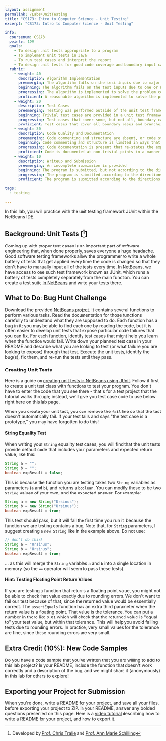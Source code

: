```yaml
---
layout: assignment
permalink: /Labs/UnitTesting
title: "CS173: Intro to Computer Science - Unit Testing"
excerpt: "CS173: Intro to Computer Science - Unit Testing"

info:
  coursenum: CS173
  points: 100
  goals:
    - To design unit tests appropriate to a program
    - To implement unit tests in Java
    - To run test cases and interpret the report
    - To design unit tests for good code coverage and boundary input cases
  rubric:
    - weight: 40
      description: Algorithm Implementation
      preemerging: The algorithm fails on the test inputs due to major issues, or the program fails to compile and/or run
      beginning: The algorithm fails on the test inputs due to one or more minor issues
      progressing: The algorithm is implemented to solve the problem correctly according to given test inputs, but would fail if executed in a general case due to a minor issue or omission in the algorithm design or implementation
      proficient: A reasonable algorithm is implemented to solve the problem which correctly solves the problem according to the given test inputs, and would be reasonably expected to solve the problem in the general case
    - weight: 20
      description: Test Cases
      preemerging: Testing was performed outside of the unit test framework, or not performed at all
      beginning: Trivial test cases are provided in a unit test framework
      progressing: Test cases that cover some, but not all, boundary cases and branches of the program are provided
      proficient: Test cases that cover all boundary cases and branches of the program are provided
    - weight: 30
      description: Code Quality and Documentation
      preemerging: Code commenting and structure are absent, or code structure departs significantly from best practice, and/or the code departs significantly from the style guide
      beginning: Code commenting and structure is limited in ways that reduce the readability of the program, and/or there are minor departures from the style guide
      progressing: Code documentation is present that re-states the explicit code definitions, and/or code is written that mostly adheres to the style guide
      proficient: Code is documented at non-trivial points in a manner that enhances the readability of the program, and code is written according to the style guide
    - weight: 10
      description: Writeup and Submission
      preemerging: An incomplete submission is provided
      beginning: The program is submitted, but not according to the directions in one or more ways (for example, because it is lacking a readme writeup or missing answers to written questions)
      progressing: The program is submitted according to the directions with a minor omission or correction needed, including a readme writeup describing the solution and answering nearly all questions posed in the instructions
      proficient: The program is submitted according to the directions, including a readme writeup describing the solution and answering all questions posed in the instructions  

tags:
  - testing
  
---
```


In this lab, you will practice with the unit testing framework JUnit within the NetBeans IDE.

## Background: Unit Tests \[[^1]\]

Coming up with proper test cases is an important part of software engineering that, when done properly, saves everyone a huge headache. Good software testing frameworks allow the programmer to write a whole battery of tests that get applied every time the code is changed so that they don't have to manually input all of the tests every time.  In NetBeans, we have access to one such test framework known as JUnit, which runs a battery of tests completely separately from the main function.  You can create a test suite [in NetBeans](https://netbeans.org/kb/docs/java/junit-intro.html#Exercise_30) and write your tests there.  

## What to Do: Bug Hunt Challenge

Download the provided [NetBeans project](../files/lab-unittesting/UnitTestingSample.zip).  It contains several functions to perform various tasks.  Read the documentation for those functions carefully to understand what they are supposed to do.  Each function has a bug in it; you may be able to find each one by reading the code, but it is often easier to develop unit tests that expose particular code failures that you can fix.  For each function, identify test cases that might help you learn when the function would fail.  Write down your planned test case in your README and describe what you are looking to test (or what failure you are looking to expose) through that test.  Execute the unit tests, identify the bug(s), fix them, and re-run the tests until they pass.

### Creating Unit Tests 

Here is a guide on [creating unit tests in NetBeans using JUnit](../NetBeans/JUnit).  Follow it first to create a unit test class with functions to test your program.  You don't have to enter the code that you see there - that's for a test project that the tutorial walks through; instead, we'll give you test case code to use below right here on this lab page.

When you create your unit test, you can remove the `fail` line so that the test doesn't automatically fail.  If your test fails and says "the test case is a prototype," you may have forgotten to do this!

#### String Equality Test

When writing your `String` equality test cases, you will find that the unit tests provide default code that includes your parameters and expected return value, like this:

```java
String a = "";
String b = "";
boolean expResult = false;
```

This is because the function you are testing takes two `String` variables as parameters (`a` and `b`), and returns a `boolean`.  You can modify these to be two `String` values of your own, and the expected answer.  For example:

```java
String a = new String("Ursinus");
String b = new String("Ursinus");
boolean expResult = true;
```

This test should pass, but it will fail the first time you run it, because the function we are testing contains a bug.  Note that, for `String` parameters, I suggest creating a `new String` like in the example above.  Do not use:

```java
// don't do this!
String a = "Ursinus";
String b = "Ursinus";
boolean expResult = true;
```

... as this will merge the `String` variables `a` and `b` into a single location in memory (so the `==` operator will seem to pass these tests).

#### Hint: Testing Floating Point Return Values

If you are testing a function that returns a floating point value, you might not be able to check that value exactly due to rounding errors.  We don't want to fail our test because of that, since the returned value would be essentially correct.  The `assertEquals` function has an extra third parameter when the return value is a floating point.  That value is the tolerance.  You can put a number in there like `0.01` which will check that the returned value is "equal to" your test value, but within that tolerance.  This will help you avoid failing tests due to rounding errors.  In practice, very small values for the tolerance are fine, since these rounding errors are very small.

## Extra Credit (10%): New Code Samples
Do you have a code sample that you've written that you are willing to add to this lab project?  In your README, include the function that doesn't work correctly and a description of the bug, and we might share it (anonymously) in this lab for others to explore!

## Exporting your Project for Submission

When you're done, write a README for your project, and save all your files, before exporting your project to ZIP.  In your README, answer any bolded questions presented on this page.  Here is a [video tutorial](../Modules/IDE/Module2) describing how to write a README for your project, and how to export it.

[^1]: Developed by [Prof. Chris Tralie](https://www.ursinus.edu/live/profiles/4502-christopher-j-tralie) and [Prof. Ann Marie Schilling](https://www.ursinus.edu/live/profiles/133-ann-marie-v-schilling)
